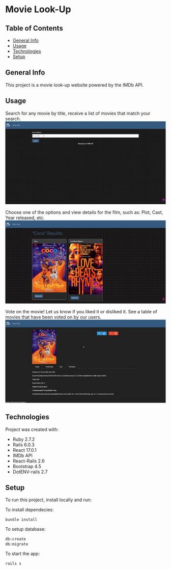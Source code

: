# Movie Look-Up

## Table of Contents
* [General Info](https://github.com/DiegoPlancarte/movie_api/blob/main/README.md#general-info)
* [Usage](https://github.com/DiegoPlancarte/movie_api/blob/main/README.md#usage)
* [Technologies](https://github.com/DiegoPlancarte/movie_api/blob/main/README.md#technologies)
* [Setup](https://github.com/DiegoPlancarte/movie_api/blob/main/README.md#setup)

[General Info]: (https://github.com/DiegoPlancarte/movie_api/blob/main/README.md#general-info)

## General Info
This project is a movie look-up website powered by the IMDb API.

## Usage
Search for any movie by title, receive a list of movies that match your search.
![gif of search function](https://github.com/DiegoPlancarte/movie_api/blob/main/app/assets/images/search.gif "search")

Choose one of the options and view details for the film, such as: Plot, Cast, Year released, etc.
![gif of looking through movie info](https://github.com/DiegoPlancarte/movie_api/blob/main/app/assets/images/info.gif "info")

Vote on the movie! Let us know if you liked it or disliked it. See a table of movies that have been voted on by our users.
![gif of voting and looking at table of movies that have been voted for](https://github.com/DiegoPlancarte/movie_api/blob/main/app/assets/images/table.gif "vote table")

## Technologies
Project was created with:
* Ruby 2.7.2
* Rails 6.0.3
* React 17.0.1
* IMDb API
* React-Rails 2.6
* Bootstrap 4.5
* DotENV-rails 2.7

## Setup
To run this project, install locally and run:

To install dependecies:
```
bundle install
```

To setup database:
```
db:create
db:migrate
```

To start the app:
```
rails s
```
